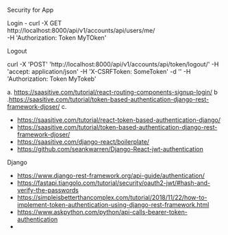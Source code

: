 Security for App

Login - 
curl -X GET \
  http://localhost:8000/api/v1/accounts/api/users/me/ \
  -H 'Authorization: Token MyTOken'



Logout


curl -X 'POST'   'http://localhost:8000/api/v1/accounts/api/token/logout/'   -H 'accept: application/json'   -H 'X-CSRFToken: SomeToken'   -d ''  -H 'Authorization: Token MyTokeb'


a. https://saasitive.com/tutorial/react-routing-components-signup-login/
b .https://saasitive.com/tutorial/token-based-authentication-django-rest-framework-djoser/
c. 


- https://saasitive.com/tutorial/react-token-based-authentication-django/
- https://saasitive.com/tutorial/token-based-authentication-django-rest-framework-djoser/
- https://saasitive.com/django-react/boilerplate/
- https://github.com/seankwarren/Django-React-jwt-authentication

Django 
 - https://www.django-rest-framework.org/api-guide/authentication/
 - https://fastapi.tiangolo.com/tutorial/security/oauth2-jwt/#hash-and-verify-the-passwords
 - https://simpleisbetterthancomplex.com/tutorial/2018/11/22/how-to-implement-token-authentication-using-django-rest-framework.html
 - https://www.askpython.com/python/api-calls-bearer-token-authentication
 - 